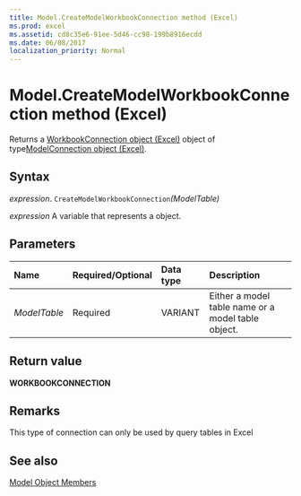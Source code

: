 ```yaml
---
title: Model.CreateModelWorkbookConnection method (Excel)
ms.prod: excel
ms.assetid: cd8c35e6-91ee-5d46-cc98-199b8916ecdd
ms.date: 06/08/2017
localization_priority: Normal
---
```



# Model.CreateModelWorkbookConnection method (Excel)

Returns a [WorkbookConnection object (Excel)](Excel.WorkbookConnection.md) object of type[ModelConnection object (Excel)](Excel.modelconnection.md). 


## Syntax

_expression_. `CreateModelWorkbookConnection`_(ModelTable)_

_expression_ A variable that represents a object.


## Parameters



|Name|Required/Optional|Data type|Description|
|:-----|:-----|:-----|:-----|
| _ModelTable_|Required|VARIANT|Either a model table name or a model table object.|

## Return value

 **WORKBOOKCONNECTION**


## Remarks

This type of connection can only be used by query tables in Excel


## See also


[Model Object Members](overview/Excel.md)


